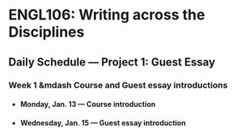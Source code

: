 # ENGL106: Writing across the Disciplines

## Daily Schedule &mdash; Project 1: Guest Essay

### Week 1 &mdash Course and Guest essay introductions

* #### Monday, Jan. 13 &mdash; Course introduction
* #### Wednesday, Jan. 15 &mdash; Guest essay introduction

